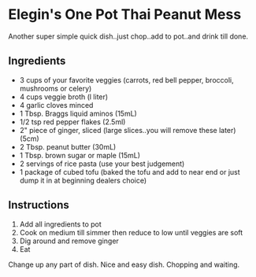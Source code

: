# Elegin's One Pot Thai Peanut Mess

Another super simple quick dish..just chop..add to pot..and drink till
done.

## Ingredients

-   3 cups of your favorite veggies (carrots, red bell pepper, broccoli,
    mushrooms or celery)
-   4 cups veggie broth (l liter)
-   4 garlic cloves minced
-   1 Tbsp. Braggs liquid aminos (15mL)
-   1/2 tsp red pepper flakes (2.5ml)
-   2\" piece of ginger, sliced (large slices..you will remove these
    later) (5cm)
-   2 Tbsp. peanut butter (30mL)
-   1 Tbsp. brown sugar or maple (15mL)
-   2 servings of rice pasta (use your best judgement)
-   1 package of cubed tofu (baked the tofu and add to near end or just
    dump it in at beginning dealers choice)

## Instructions

1.  Add all ingredients to pot
2.  Cook on medium till simmer then reduce to low until veggies are soft
3.  Dig around and remove ginger
4.  Eat

Change up any part of dish. Nice and easy dish. Chopping and waiting.
